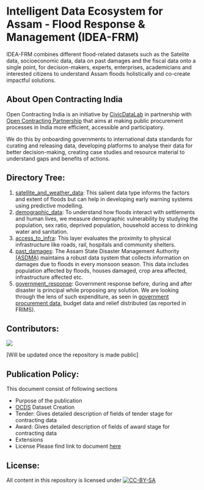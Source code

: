 # Intelligent Data Ecosystem for Assam - Flood Response & Management (IDEA-FRM)
IDEA-FRM combines different flood-related datasets such as the Satelite data, socioeconomic data, data on past damages and the fiscal data onto a single point, for decision-makers, experts, enterprises, academicians and interested citizens to understand Assam floods holistically and co-create impactful solutions.

## About Open Contracting India
Open Contracting India is an initiative by [CivicDataLab](https://civicdatalab.in/) in partnership with [Open Contracting Partnership](https://www.open-contracting.org/) that aims at making public procurement processes in India more efficient, accessible and participatory. 

We do this by onboarding governments to international data standards for curating and releasing data, developing platforms to analyse their data for better decision-making, creating case studies and resource material to understand gaps and benefits of actions. 

## Directory Tree:
1. [satellite_and_weather_data](https://github.com/CivicDataLab/IDEA-FRM/tree/main/satellite_and_weather_data): This salient data type informs the factors and extent of floods but can help in developing early warning systems using predictive modelling.
2. [demographic_data](https://github.com/CivicDataLab/IDEA-FRM/tree/main/demographic_data): To understand how floods interact with settlements and human lives, we measure demographic vulnerability by studying the population, sex ratio, deprived population, household access to drinking water and sanitation. 
3. [access_to_infra](https://github.com/CivicDataLab/IDEA-FRM/tree/main/access_to_infra): This layer evaluates the proximity to physical infrastructure like roads, rail, hospitals and community shelters.
4. [past_damages](https://github.com/CivicDataLab/IDEA-FRM/tree/main/past_damages): The Assam State Disaster Management Authority [(ASDMA)](http://sdmassam.nic.in/) maintains a robust data system that collects information on damages due to floods in every monsoon season. This data includes population affected by floods, houses damaged, crop area affected, infrastructure affected etc.
5. [government_response](https://github.com/CivicDataLab/IDEA-FRM/tree/main/government_response): Government response before, during and after disaster is principal while proposing any solution. We are looking through the lens of such expenditure, as seen in [government procurement data](assamtenders.gov.in), budget data and relief distributed (as reported in FRIMS).

## Contributors:
<a href="https://github.com/CivicDataLab/2022-Assam-Flood-Response/graphs/contributors">
  <img src="https://contrib.rocks/image?repo=CivicDataLab/2022-Assam-Flood-Response" />
</a>

[Will be updated once the repository is made public]

## Publication Policy:
This document consist of following sections
* Purpose of the publication
* [OCDS](https://standard.open-contracting.org/latest/en/) Dataset Creation
* Tender: Gives detailed description of fields of tender stage for contracting data
* Award: Gives detailed description of fields of award stage for contracting data
* Extensions
* License
Please find link to document [here](https://docs.google.com/document/d/1UBL1Oe3JtrVFd65Df6NzeDI_Qsh5xpwY51DVK1YImG4/edit?usp=sharing)

## License:
All content in this repository is licensed under
[![CC-BY-SA](https://i.creativecommons.org/l/by-sa/4.0/88x31.png)](LICENSE.md)

